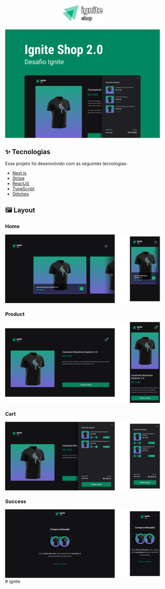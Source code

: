 <h1 align="center">
  <img src=".github/logo.png" alt="Ignite Timer" title="Ignite Timer" />
</h1>

<span align="center">
  <img src=".github/capa.png" alt="Capa Timer" title="Capa Ignite Timer" />
</span>

## ✨ Tecnologias

Esse projeto foi desenvolvido com as seguintes tecnologias:

- [Next.js](https://nextjs.org)
- [Stripe](https://stripe.com)
- [ReactJS](https://reactjs.org)
- [TypeScript](https://www.typescriptlang.org/)
- [Stitches](https://stitches.dev)

## 🖼️ Layout

### Home

<div align="center">
  <img src=".github/home.png" />
</div>

### Product
<div align="center">
   <img src=".github/product.png" />
</div>

### Cart
<div align="center">
   <img src=".github/cart.png" />
</div>

### Success
<div align="center">
   <img src=".github/success.png" />
</div>
#   i g n i t e 
 
 